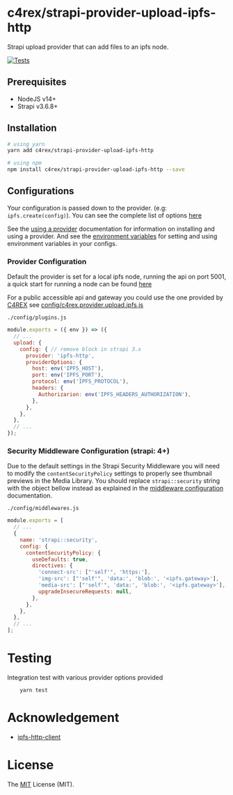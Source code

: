 # c4rex/strapi-provider-upload-ipfs-http
Strapi upload provider that can add files to an ipfs node.

[![Tests](https://github.com/c4rex/strapi-provider-upload-ipfs-http/actions/workflows/ci.yml/badge.svg)](https://github.com/c4rex/strapi-provider-upload-ipfs-http/actions/workflows/ci.yml)

## Prerequisites

- NodeJS v14+
- Strapi v3.6.8+

## Installation

```bash
# using yarn
yarn add c4rex/strapi-provider-upload-ipfs-http

# using npm
npm install c4rex/strapi-provider-upload-ipfs-http --save
```

## Configurations

Your configuration is passed down to the provider. (e.g: `ipfs.create(config)`). You can see the complete list of options [here](https://github.com/ipfs/js-ipfs/tree/master/packages/ipfs-http-client#custom-headers)

See the [using a provider](https://docs.strapi.io/developer-docs/latest/plugins/upload.html#using-a-provider) documentation for information on installing and using a provider. And see the [environment variables](https://docs.strapi.io/developer-docs/latest/setup-deployment-guides/configurations/optional/environment.html#environment-variables) for setting and using environment variables in your configs.

### Provider Configuration

Default the provider is set for a local ipfs node, running the api on port 5001, a quick start for running a node can be found [here](https://docs.ipfs.io/how-to/command-line-quick-start/#prerequisites)

For a public accessible api and gateway you could use the one provided by [C4REX](c4rex.dev) see [config/c4rex.provider.upload.ipfs.js](./config/c4rex.provider.upload.ipfs.js)



`./config/plugins.js`

```js
module.exports = ({ env }) => ({
  // ...
  upload: {
    config: { // remove block in strapi 3.x
      provider: 'ipfs-http',
      providerOptions: {
        host: env('IPFS_HOST'),
        port: env('IPFS_PORT'),
        protocol: env('IPFS_PROTOCOL'),
        headers: {
          Authorizarion: env('IPFS_HEADERS_AUTHORIZATION'),
        },
      },
    },
  },
  // ...
});
```

### Security Middleware Configuration (strapi: 4+)

Due to the default settings in the Strapi Security Middleware you will need to modify the `contentSecurityPolicy` settings to properly see thumbnail previews in the Media Library. You should replace `strapi::security` string with the object bellow instead as explained in the [middleware configuration](https://docs.strapi.io/developer-docs/latest/setup-deployment-guides/configurations/required/middlewares.html#loading-order) documentation.

`./config/middlewares.js`

```js
module.exports = [
  // ...
  {
    name: 'strapi::security',
    config: {
      contentSecurityPolicy: {
        useDefaults: true,
        directives: {
          'connect-src': ["'self'", 'https:'],
          'img-src': ["'self'", 'data:', 'blob:', '<ipfs.gateway>'],
          'media-src': ["'self'", 'data:', 'blob:', '<ipfs.gateway>'],
          upgradeInsecureRequests: null,
        },
      },
    },
  },
  // ...
];
```

# Testing
Integration test with various provider options provided

```
    yarn test
```

# Acknowledgement

- [ipfs-http-client](https://github.com/ipfs/js-ipfs/tree/master/packages/ipfs-http-client)


# License

The [MIT](http://opensource.org/licenses/MIT "MIT") License (MIT).
